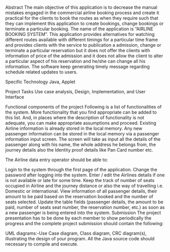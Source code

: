 Abstract
The main objective of this application is to decrease the manual mistakes engaged in the commercial airline booking process and create it practical for the clients to book the routes as when they require such that they can implement this application to create bookings, change bookings or terminate a particular booking. The name of the application is “AIRLINE BOOKING SYSTEM”. This application provides alternatives for watching different routes available with different timings for a particular time frame and provides clients with the service to publication a admission, change or terminate a particular reservation but it does not offer the clients with information of price of the admission and it does not allow the client to alter a particular aspect of his reservation and he/she can change all his information. The software keep generating timely message regarding schedule related updates to users.

Specific Technology
Java, Applet

Project Tasks
Use case analysis, Design, Implementation, and User Interface

Functional components of the project
Following is a list of functionalities of the system. More functionality that you find appropriate can be added to this list. And, in places where the description of functionality is not adequate, you can make appropriate assumptions and proceed. Existing Airline information is already stored in the local memory. Any new passenger information can be stored in the local memory via a passenger information input screen. The screen will take as input all the details of the passenger along with his name, the whole address he belongs from, the journey details also the Identity proof details like Pan Card number etc.

The Airline data entry operator should be able to:

Login to the system through the first page of the application.
Change the password after logging into the system.
Enter / edit the Airlines details if one is not available or late for some time.
Keep the track of number of seats occupied in Airline and the journey distance or also the way of travelling i.e. Domestic or international.
View information of all passenger details, their amount to be paid based on the reservation booked and the number of seats selected.
Update the table fields (passenger details, the amount to be paid, number of seats seat number, the reservation number, etc.) as soon as a new passenger is being entered into the system.
Submission
The project presentation has to be done by each member to show periodically the progress and the complete project submission should contain the following:

UML diagrams:-Use Case diagram, Class diagram, CRC diagram(s), illustrating the design of your program.
All the Java source code should necessary to compile and execute.